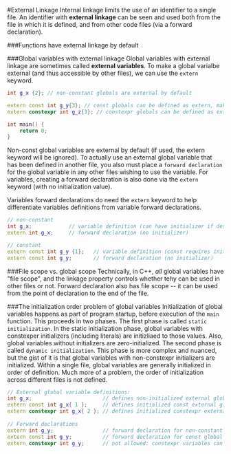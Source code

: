 #External Linkage
Internal linkage limits the use of an identifier to a single file.
An identifier with **external linkage** can be seen and used both from the file in which it is defined, and from other code files (via a forward declaration). 

###Functions have external linkage by default

###Global variables with external linkage
Global variables with external linkage are sometimes called **external variables**. To make a global varialbe external (and thus accessible by other files), we can use the `extern` keyword.
```cpp
int g_x {2}; // non-constant globals are external by default

extern const int g_y{3}; // const globals can be defined as extern, making them external
extern constexpr int g_z{3}; // constexpr globals can be defined as extern, making them external.

int main() {
    return 0;
}
```
Non-const global variables are external by default (if used, the extern keyword will be ignored).
To actually use an external global variable that has been defined in another file, you also must place a `forward declaration` for the global variable in any other files wishing to use the variable. For variables, creating a forward declaration is also done via the `extern` keyword (with no initialization value).

Variables forward declarations do need the `extern` keyword to help differentiate variables definitions from variable forward declarations.
```cpp
// non-constant
int g_x;            // variable definition (can have initializer if desired)
extern int g_x;     // forward declaration (no initializer)

// constant
extern const int g_y {1};   // variable definition (const requires initializers)
extern const int g_y;       // forward declaration (no initializer)
```

###File scope vs. global scope
Technically, in C++, *all* global variables have "file scope", and the linkage property controls whether tehy can be used in other files or not.
Forward declaration also has file scope -- it can be used from the point of declaration to the end of the file.

###The initialization order problem of global variables
Initialization of global variables happens as part of program startup, before execution of the `main` function. This proceeds in two phases.
The first phase is called `static initialization`. In the static initialization phase, global variables with constexper initializers (including literals) are initizliaed to those values. Also, global variables without initializers are zero-initialized.
The second phase is called `dynamic initialization`. This phase is more complex and nuanced, but the gist of it is that global variables with non-constexpr initializers are initialized.
Within a single file, global variables are generally initialized in order of definition.
Much more of a problem, the order of initialization across different files is not defined.

```cpp
// External global variable definitions:
int g_x;                       // defines non-initialized external global variable (zero initialized by default)
extern const int g_x{ 1 };     // defines initialized const external global variable
extern constexpr int g_x{ 2 }; // defines initialized constexpr external global variable
 
// Forward declarations
extern int g_y;                // forward declaration for non-constant global variable
extern const int g_y;          // forward declaration for const global variable
extern constexpr int g_y;      // not allowed: constexpr variables can't be forward declared
```

